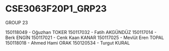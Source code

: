 # CSE3063F20P1_GRP23

GROUP 23

150118049 - Oğuzhan TOKER
150117032 - Fatih AKGÜNDÜZ
150117014 - Berk ENGİN
150117021 - Cenk Kaan KANAR
150117025 - Mevlüt Eren TOPAL
150118018 - Ahmed Hami ORAK
150120534 - Turgut KURAL
